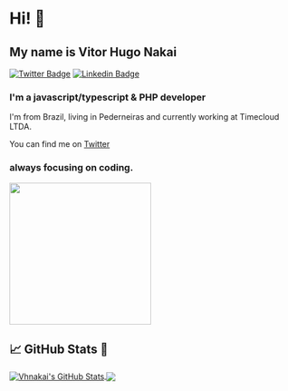 # Hi! :wave:
## My name is Vitor Hugo Nakai
 [![Twitter Badge](https://img.shields.io/badge/-@vhnakai-6633cc?style=flat-square&labelColor=6633cc&logo=twitter&logoColor=white&link=https://twitter.com/vhnakai)](https://twitter.com/vhnakai) 
[![Linkedin Badge](https://img.shields.io/badge/-Vitor%20Hugo%20Nakai-6633cc?style=flat-square&logo=Linkedin&logoColor=white&link=https://www.linkedin.com/in/vitor-hugo-nakai/)](https://www.linkedin.com/in/vitor-hugo-nakai/) 
### I'm a javascript/typescript & PHP developer
I'm from Brazil, living in Pederneiras and currently working at Timecloud LTDA.

You can find me on  <a href="https://twitter.com/vhnakai">Twitter</a>

### always focusing on coding.

 <img  src="https://media1.tenor.com/images/d737faef15d4e979a385cdb1e540c8ef/tenor.gif?itemid=13247664" width="250px"/>

## &#x1f4c8; GitHub Stats 🔭

<a href="https://github.com/vhnakai/vhnakai">
  <img align="center" src="https://github-readme-stats.vercel.app/api?username=vhnakai&show_icons=true&line_height=27&count_private=true&title_color=ffffff&text_color=c9cacc&icon_color=2bbc8a&bg_color=1d1f21" alt="Vhnakai's GitHub Stats" />
</a>

<a href="https://github.com/vhnakai/vhnakai">
  <img align="center" src="https://github-readme-stats.vercel.app/api/top-langs/?username=vhnakai&hide=java,html&title_color=ffffff&text_color=c9cacc&icon_color=2bbc8a&bg_color=1d1f21" />
</a>




<!--
**vhnakai/vhnakai** is a ✨ _special_ ✨ repository because its `README.md` (this file) appears on your GitHub profile.

Here are some ideas to get you started:

- 🔭 I’m currently working on ...
- 🌱 I’m currently learning ...
- 👯 I’m looking to collaborate on ...
- 🤔 I’m looking for help with ...
- 💬 Ask me about ...
- 📫 How to reach me: ...
- 😄 Pronouns: ...
- ⚡ Fun fact: ...
-->
